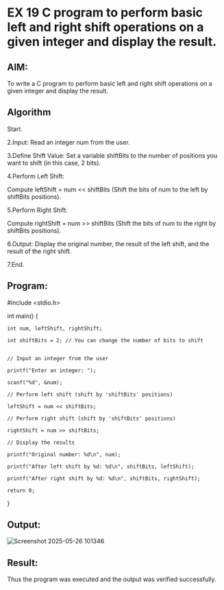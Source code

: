 # EX 19 C program to perform basic left and right shift operations on a given integer and display the result.

## AIM:

To write a C program to perform basic left and right shift operations on a given integer and display the result.

## Algorithm

Start.

2.Input: Read an integer num from the user.

3.Define Shift Value: Set a variable shiftBits to the number of positions you want to shift (in this case, 2 bits).

4.Perform Left Shift:

Compute leftShift = num << shiftBits (Shift the bits of num to the left by shiftBits positions).

5.Perform Right Shift:

Compute rightShift = num >> shiftBits (Shift the bits of num to the right by shiftBits positions).

6.Output: Display the original number, the result of the left shift, and the result of the right shift.

7.End.

## Program:


#include <stdio.h>

int main() {

    int num, leftShift, rightShift;
    
    int shiftBits = 2; // You can change the number of bits to shift

    
    // Input an integer from the user
    
    printf("Enter an integer: ");
    
    scanf("%d", &num);

    // Perform left shift (shift by 'shiftBits' positions)
    
    leftShift = num << shiftBits;

    // Perform right shift (shift by 'shiftBits' positions)
    
    rightShift = num >> shiftBits;

    // Display the results
    
    printf("Original number: %d\n", num);
    
    printf("After left shift by %d: %d\n", shiftBits, leftShift);
    
    printf("After right shift by %d: %d\n", shiftBits, rightShift);

    return 0;
}

## Output:

![Screenshot 2025-05-26 101346](https://github.com/user-attachments/assets/bd4ef978-8823-4bf1-b4de-4003435df8c2)


## Result:
Thus the program was executed and the output was verified successfully.

